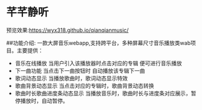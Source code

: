 # 芊芊静听
预览效果:https://wyx318.github.io/qianqianmusic/

##功能介绍:
一款大屏音乐webapp,支持跨平台，多种屏幕尺寸音乐播放类wab项目。主要提供：
- 音乐在线播放 
当用户引入该播放器时点击对应的专辑 便可进行音乐播放
- 下一曲功能
当点击下一曲按钮时 自动播放该专辑下一曲
- 歌词动态显示 
当播放歌曲时，歌词动态显示特效
- 歌曲背景动态显示
当点击对应的专辑时，歌曲背景动态转换
- 歌曲时长歌曲进度条动态显示
当播放音乐时，歌曲时长与进度条对应展示，暂停播放时，自动暂停。
